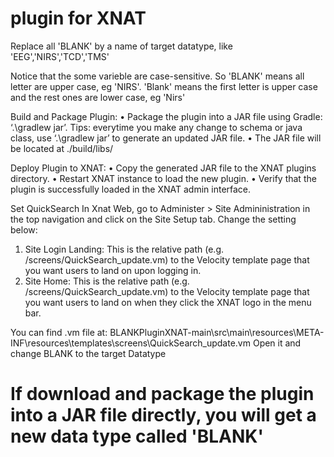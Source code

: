# plugin for XNAT
Replace all 'BLANK' by a name of target datatype, like 'EEG','NIRS','TCD','TMS'

Notice that the some varieble are case-sensitive. So 'BLANK' means all letter are upper case, eg 'NIRS'. 
 'Blank' means the first letter is upper case and the rest ones are lower case, eg 'Nirs'


Build and Package Plugin:
• Package the plugin into a JAR file using Gradle: ‘.\gradlew jar’. 
Tips: everytime you make any change to schema or java class, use ‘.\gradlew jar’ to generate an updated JAR file. 
• The JAR file will be located at ./build/libs/

Deploy Plugin to XNAT: 
• Copy the generated JAR file to the XNAT plugins directory. 
• Restart XNAT instance to load the new plugin. 
• Verify that the plugin is successfully loaded in the XNAT admin interface.

Set QuickSearch 
In Xnat Web, go to Administer > Site Admininistration in the top navigation and click on the Site Setup tab. Change the setting below:
1. Site Login Landing: This is the relative path (e.g. /screens/QuickSearch_update.vm) to the Velocity template page that you want users to land on upon logging in.
2. Site Home: This is the relative path (e.g. /screens/QuickSearch_update.vm) to the Velocity template page that you want users to land on when they click the XNAT logo in the menu bar.

You can find .vm file at: BLANKPluginXNAT-main\src\main\resources\META-INF\resources\templates\screens\QuickSearch_update.vm
 Open it and change BLANK to the target Datatype

 # If download and package the plugin into a JAR file directly, you will get a new data type called 'BLANK'
